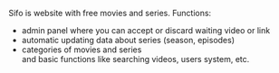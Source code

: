 Sifo is website with free movies and series. 
Functions:
- admin panel where you can accept or discard waiting video or link
- automatic updating data about series (season, episodes)
- categories of movies and series<br/>
and basic functions like searching videos, users system, etc.
